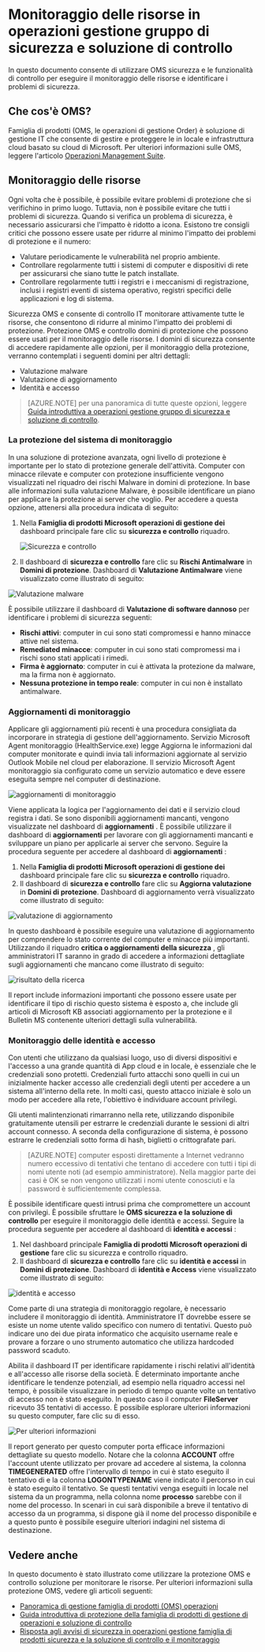 <properties
   pageTitle="Monitoraggio delle risorse soluzione di controllo e protezione della famiglia di prodotti di gestione di operazioni | Microsoft Azure"
   description="In questo documento consente di utilizzare la protezione OMS e le funzionalità di monitoraggio delle risorse e identificare i problemi di sicurezza di controllo."
   services="operations-management-suite"
   documentationCenter="na"
   authors="YuriDio"
   manager="swadhwa"
   editor=""/>

<tags
   ms.service="operations-management-suite"
   ms.topic="article" 
   ms.devlang="na"
   ms.tgt_pltfrm="na"
   ms.workload="na"
   ms.date="10/18/2016"
   ms.author="yurid"/>

# <a name="monitoring-resources-in-operations-management-suite-security-and-audit-solution"></a>Monitoraggio delle risorse in operazioni gestione gruppo di sicurezza e soluzione di controllo

In questo documento consente di utilizzare OMS sicurezza e le funzionalità di controllo per eseguire il monitoraggio delle risorse e identificare i problemi di sicurezza.

## <a name="what-is-oms"></a>Che cos'è OMS?

Famiglia di prodotti (OMS, le operazioni di gestione Order) è soluzione di gestione IT che consente di gestire e proteggere le in locale e infrastruttura cloud basato su cloud di Microsoft. Per ulteriori informazioni sulle OMS, leggere l'articolo [Operazioni Management Suite](https://technet.microsoft.com/library/mt484091.aspx).

## <a name="monitoring-resources"></a>Monitoraggio delle risorse

Ogni volta che è possibile, è possibile evitare problemi di protezione che si verifichino in primo luogo. Tuttavia, non è possibile evitare che tutti i problemi di sicurezza. Quando si verifica un problema di sicurezza, è necessario assicurarsi che l'impatto è ridotto a icona.  Esistono tre consigli critici che possono essere usate per ridurre al minimo l'impatto dei problemi di protezione e il numero:

- Valutare periodicamente le vulnerabilità nel proprio ambiente.
- Controllare regolarmente tutti i sistemi di computer e dispositivi di rete per assicurarsi che siano tutte le patch installate.
- Controllare regolarmente tutti i registri e i meccanismi di registrazione, inclusi i registri eventi di sistema operativo, registri specifici delle applicazioni e log di sistema.

Sicurezza OMS e consente di controllo IT monitorare attivamente tutte le risorse, che consentono di ridurre al minimo l'impatto dei problemi di protezione. Protezione OMS e controllo domini di protezione che possono essere usati per il monitoraggio delle risorse. I domini di sicurezza consente di accedere rapidamente alle opzioni, per il monitoraggio della protezione, verranno contemplati i seguenti domini per altri dettagli:

- Valutazione malware
- Valutazione di aggiornamento
- Identità e accesso

> [AZURE.NOTE] per una panoramica di tutte queste opzioni, leggere [Guida introduttiva a operazioni gestione gruppo di sicurezza e soluzione di controllo](oms-security-getting-started.md).

### <a name="monitoring-system-protection"></a>La protezione del sistema di monitoraggio

In una soluzione di protezione avanzata, ogni livello di protezione è importante per lo stato di protezione generale dell'attività. Computer con minacce rilevate e computer con protezione insufficiente vengono visualizzati nel riquadro dei rischi Malware in domini di protezione. In base alle informazioni sulla valutazione Malware, è possibile identificare un piano per applicare la protezione ai server che voglio. Per accedere a questa opzione, attenersi alla procedura indicata di seguito:

1. Nella **Famiglia di prodotti Microsoft operazioni di gestione dei** dashboard principale fare clic su **sicurezza e controllo** riquadro.

    ![Sicurezza e controllo](./media/oms-security-responding-alerts/oms-security-responding-alerts-fig1.png)

2. Il dashboard di **sicurezza e controllo** fare clic su **Rischi Antimalware** in **Domini di protezione**. Dashboard di **Valutazione Antimalware** viene visualizzato come illustrato di seguito:

![Valutazione malware](./media/oms-security-monitoring-resources/oms-security-monitoring-resources-fig2-ga.png)

È possibile utilizzare il dashboard di **Valutazione di software dannoso** per identificare i problemi di sicurezza seguenti:

- **Rischi attivi**: computer in cui sono stati compromessi e hanno minacce attive nel sistema.
- **Remediated minacce**: computer in cui sono stati compromessi ma i rischi sono stati applicati i rimedi.
- **Firma è aggiornato**: computer in cui è attivata la protezione da malware, ma la firma non è aggiornato.
- **Nessuna protezione in tempo reale**: computer in cui non è installato antimalware.

### <a name="monitoring-updates"></a>Aggiornamenti di monitoraggio 

Applicare gli aggiornamenti più recenti è una procedura consigliata da incorporare in strategia di gestione dell'aggiornamento. Servizio Microsoft Agent monitoraggio (HealthService.exe) legge Aggiorna le informazioni dal computer monitorate e quindi invia tali informazioni aggiornate al servizio Outlook Mobile nel cloud per elaborazione. Il servizio Microsoft Agent monitoraggio sia configurato come un servizio automatico e deve essere eseguita sempre nel computer di destinazione.

![aggiornamenti di monitoraggio](./media/oms-security-monitoring-resources/oms-security-monitoring-resources-fig3.png)

Viene applicata la logica per l'aggiornamento dei dati e il servizio cloud registra i dati. Se sono disponibili aggiornamenti mancanti, vengono visualizzate nel dashboard di **aggiornamenti** . È possibile utilizzare il dashboard di **aggiornamenti** per lavorare con gli aggiornamenti mancanti e sviluppare un piano per applicarle ai server che servono. Seguire la procedura seguente per accedere al dashboard di **aggiornamenti** :

1. Nella **Famiglia di prodotti Microsoft operazioni di gestione dei** dashboard principale fare clic su **sicurezza e controllo** riquadro.
2. Il dashboard di **sicurezza e controllo** fare clic su **Aggiorna valutazione** in **Domini di protezione**. Dashboard di aggiornamento verrà visualizzato come illustrato di seguito:

![valutazione di aggiornamento](./media/oms-security-monitoring-resources/oms-security-monitoring-resources-fig4.png)

In questo dashboard è possibile eseguire una valutazione di aggiornamento per comprendere lo stato corrente del computer e minacce più importanti. Utilizzando il riquadro **critica o aggiornamenti della sicurezza** , gli amministratori IT saranno in grado di accedere a informazioni dettagliate sugli aggiornamenti che mancano come illustrato di seguito:

![risultato della ricerca](./media/oms-security-monitoring-resources/oms-security-monitoring-resources-fig5.png)

Il report include informazioni importanti che possono essere usate per identificare il tipo di rischio questo sistema è esposto a, che include gli articoli di Microsoft KB associati aggiornamento per la protezione e il Bulletin MS contenente ulteriori dettagli sulla vulnerabilità.

### <a name="monitoring-identity-and-access"></a>Monitoraggio delle identità e accesso

Con utenti che utilizzano da qualsiasi luogo, uso di diversi dispositivi e l'accesso a una grande quantità di App cloud e in locale, è essenziale che le credenziali sono protetti. Credenziali furto attacchi sono quelli in cui un inizialmente hacker accesso alle credenziali degli utenti per accedere a un sistema all'interno della rete. In molti casi, questo attacco iniziale è solo un modo per accedere alla rete, l'obiettivo è individuare account privilegi. 

Gli utenti malintenzionati rimarranno nella rete, utilizzando disponibile gratuitamente utensili per estrarre le credenziali durante le sessioni di altri account connesso. A seconda della configurazione di sistema, è possono estrarre le credenziali sotto forma di hash, biglietti o crittografate pari.  

> [AZURE.NOTE] computer esposti direttamente a Internet vedranno numero eccessivo di tentativi che tentano di accedere con tutti i tipi di nomi utente noti (ad esempio amministratore). Nella maggior parte dei casi è OK se non vengono utilizzati i nomi utente conosciuti e la password è sufficientemente complessa.

È possibile identificare questi intrusi prima che compromettere un account con privilegi. È possibile sfruttare le **OMS sicurezza e la soluzione di controllo** per eseguire il monitoraggio delle identità e accessi. Seguire la procedura seguente per accedere al dashboard di **identità e accessi** :

1. Nel dashboard principale **Famiglia di prodotti Microsoft operazioni di gestione** fare clic su sicurezza e controllo riquadro.
2. Il dashboard di **sicurezza e controllo** fare clic su **identità e accessi** in **Domini di protezione**. Dashboard di **identità e Access** viene visualizzato come illustrato di seguito:

![identità e accesso](./media/oms-security-monitoring-resources/oms-security-monitoring-resources-fig6-ga.png)

Come parte di una strategia di monitoraggio regolare, è necessario includere il monitoraggio di identità. Amministratore IT dovrebbe essere se esiste un nome utente valido specifico con numero di tentativi. Questo può indicare uno dei due pirata informatico che acquisito username reale e provare a forzare o uno strumento automatico che utilizza hardcoded password scaduto.

Abilita il dashboard IT per identificare rapidamente i rischi relativi all'identità e all'accesso alle risorse della società. È determinato importante anche identificare le tendenze potenziali, ad esempio nella riquadro accessi nel tempo, è possibile visualizzare in periodo di tempo quante volte un tentativo di accesso non è stato eseguito. In questo caso il computer **FileServer** ricevuto 35 tentativi di accesso. È possibile esplorare ulteriori informazioni su questo computer, fare clic su di esso. 

![Per ulteriori informazioni](./media/oms-security-monitoring-resources/oms-security-monitoring-resources-fig7-new.png)

Il report generato per questo computer porta efficace informazioni dettagliate su questo modello. Notare che la colonna **ACCOUNT** offre l'account utente utilizzato per provare ad accedere al sistema, la colonna **TIMEGENERATED** offre l'intervallo di tempo in cui è stato eseguito il tentativo di e la colonna **LOGONTYPENAME** viene indicato il percorso in cui è stato eseguito il tentativo. Se questi tentativi venga eseguiti in locale nel sistema da un programma, nella colonna nome **processo** sarebbe con il nome del processo. In scenari in cui sarà disponibile a breve il tentativo di accesso da un programma, si dispone già il nome del processo disponibile e a questo punto è possibile eseguire ulteriori indagini nel sistema di destinazione.

## <a name="see-also"></a>Vedere anche

In questo documento è stato illustrato come utilizzare la protezione OMS e controllo soluzione per monitorare le risorse. Per ulteriori informazioni sulla protezione OMS, vedere gli articoli seguenti:

- [Panoramica di gestione famiglia di prodotti (OMS) operazioni](operations-management-suite-overview.md)
- [Guida introduttiva di protezione della famiglia di prodotti di gestione di operazioni e soluzione di controllo](oms-security-getting-started.md)
- [Risposta agli avvisi di sicurezza in operazioni gestione famiglia di prodotti sicurezza e la soluzione di controllo e il monitoraggio](oms-security-responding-alerts.md)